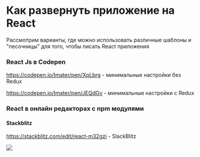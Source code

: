 # Как развернуть приложение на React

Рассмотрим варианты, где можно использовать различные шаблоны и "песочницы" для того, чтобы писать React приложения

### React Js в Codepen

https://codepen.io/Imater/pen/XpLbrg - минимальные настройки без Redux

https://codepen.io/Imater/pen/JEQdGv - минимальные настройки с Redux

### React в онлайн редакторах с npm модулями

#### Stackblitz
https://stackblitz.com/edit/react-m32gzi - SlackBlitz

![](http://s.csssr.ru/U0Y1QRYG7/20180809113316.jpg)
